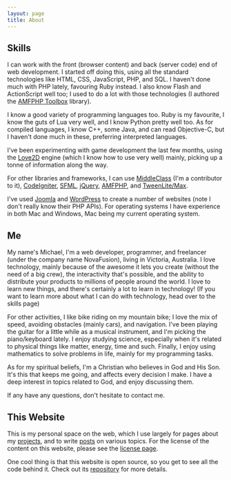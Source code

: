 ```yaml
---
layout: page
title: About
---
```


## Skills

I can work with the front (browser content) and back (server code) end of web development. I started off doing this, using all the standard technologies like HTML, CSS, JavaScript, PHP, and SQL. I haven't done much with PHP lately, favouring Ruby instead. I also know Flash and ActionScript well too; I used to do a lot with those technologies (I authored the [AMFPHP Toolbox](/projects/amfphp-toolbox) library).

I know a good variety of programming languages too. Ruby is my favourite, I know the guts of Lua very well, and I know Python pretty well too. As for compiled languages, I know C++, some Java, and can read Objective-C, but I haven't done much in these, preferring interpreted languages.

I've been experimenting with game development the last few months, using the [Love2D](http://love2d.org) engine (which I know how to use very well) mainly, picking up a tonne of information along the way.

For other libraries and frameworks, I can use [MiddleClass](https://github.com/kikito/middleclass) (I'm a contributor to it), [CodeIgniter](http://codeigniter.com), [SFML](http://sfml-dev.org), [jQuery](http://jquery.com), [AMFPHP](http://amfphp.org), and [TweenLite/Max](http://www.greensock.com/tweenlite).

I've used [Joomla](http://joomla.org) and [WordPress](http://wordpress.org) to create a number of websites (note I don't really know their PHP APIs). For operating systems I have experience in both Mac and Windows, Mac being my current operating system.

## Me

My name's Michael, I'm a web developer, programmer, and freelancer (under the company name NovaFusion), living in Victoria, Australia. I love technology, mainly because of the awesome it lets you create (without the need of a big crew), the interactivity that's possible, and the ability to distribute your products to millions of people around the world. I love to learn new things, and there's certainly a lot to learn in technology! (If you want to learn more about what I can do with technology, head over to the skills page)

For other activities, I like bike riding on my mountain bike; I love the mix of speed, avoiding obstacles (mainly cars), and navigation. I've been playing the guitar for a little while as a musical instrument, and I'm picking the piano/keyboard lately. I enjoy studying science, especially when it's related to physical things like matter, energy, time and such. Finally, I enjoy using mathematics to solve problems in life, mainly for my programming tasks.

As for my spiritual beliefs, I'm a Christian who believes in God and His Son. It's this that keeps me going, and affects every decision I make. I have a deep interest in topics related to God, and enjoy discussing them.

If any have any questions, don't hesitate to contact me.

## This Website

This is my personal space on the web, which I use largely for pages about my [projects](/projects), and to write [posts](/blog) on various topics. For the license of the content on this website, please see the [license page](/license).

One cool thing is that this website is open source, so you get to see all the code behind it. Check out its [repository](https://github.com/BlackBulletIV/blackbulletiv.github.com) for more details.
